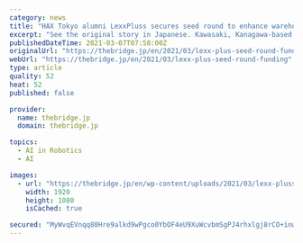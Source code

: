 ```yaml
---
category: news
title: "HAX Tokyo alumni LexxPluss secures seed round to enhance warehouse robotics"
excerpt: "See the original story in Japanese. Kawasaki, Kanagawa-based LexxPluss announced on Wednesday that it has secured an undisclosed sum in a seed round from Incubate Fund, SOSV Investments, and"
publishedDateTime: 2021-03-07T07:58:00Z
originalUrl: "https://thebridge.jp/en/2021/03/lexx-plus-seed-round-funding"
webUrl: "https://thebridge.jp/en/2021/03/lexx-plus-seed-round-funding"
type: article
quality: 52
heat: 52
published: false

provider:
  name: thebridge.jp
  domain: thebridge.jp

topics:
  - AI in Robotics
  - AI

images:
  - url: "https://thebridge.jp/en/wp-content/uploads/2021/03/lexx-pluss_featuredimage.png"
    width: 1920
    height: 1080
    isCached: true

secured: "MyWvqEVnqq80Hre9alkd9wPgco0YbOF4eU9XuWcvbmSgPJ4rhxlgj8rCO+inwc2at41r+kv7ezG4nyvYEfj06K6nj/6qFtlITsGb+DVBn7lNIWLd70OBdvkgDnpYV+/ZgDqle5XqosT6xOl0R/gmKatvTjSy9pWcVpEPbLd3/5UICeGnXCK9+ONdDVwPb6cXrLlZyy4cL7vlGNlEIANKJep8A9kLVVHqUk0rLbxJ03xBFi8oS2Xli3VwGTZnMd+lztqbT7rmJ2RpL9PP6fTZWZh+jQoDTo0twbupTyihNsJud8g4EYEOHo+w0XtkWsjsYovcvd0f8xJmQoONUjyhgHM9ILS+E/pUlxxb9wgLGAs=;Sxb/GKNGF3eIz4HIgJYWCQ=="
---
```


